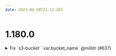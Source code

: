 ```yaml
---
date: 2023-04-20T21:12:28Z
---
```


# 1.180.0

<details>
  <summary>Fix `s3-bucket` `var.bucket_name` @milldr (#637)</summary>

### what
changed default value for bucket name to empty string not null

### why
default bucket name should be empty string not null. Module checks against name length

### references
n/a



</details>